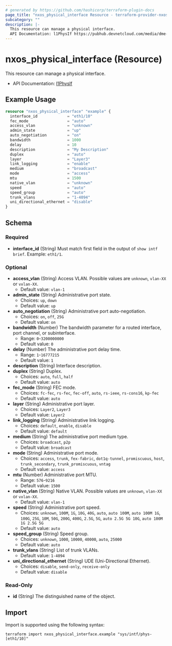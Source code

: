 ```yaml
---
# generated by https://github.com/hashicorp/terraform-plugin-docs
page_title: "nxos_physical_interface Resource - terraform-provider-nxos"
subcategory: ""
description: |-
  This resource can manage a physical interface.
  API Documentation: l1PhysIf https://pubhub.devnetcloud.com/media/dme-docs-10-2-2/docs/System/l1:PhysIf/
---
```


# nxos_physical_interface (Resource)

This resource can manage a physical interface.

- API Documentation: [l1PhysIf](https://pubhub.devnetcloud.com/media/dme-docs-10-2-2/docs/System/l1:PhysIf/)

## Example Usage

```terraform
resource "nxos_physical_interface" "example" {
  interface_id             = "eth1/10"
  fec_mode                 = "auto"
  access_vlan              = "unknown"
  admin_state              = "up"
  auto_negotiation         = "on"
  bandwidth                = 1000
  delay                    = 10
  description              = "My Description"
  duplex                   = "auto"
  layer                    = "Layer3"
  link_logging             = "enable"
  medium                   = "broadcast"
  mode                     = "access"
  mtu                      = 1500
  native_vlan              = "unknown"
  speed                    = "auto"
  speed_group              = "auto"
  trunk_vlans              = "1-4094"
  uni_directional_ethernet = "disable"
}
```

<!-- schema generated by tfplugindocs -->
## Schema

### Required

- **interface_id** (String) Must match first field in the output of `show intf brief`. Example: `eth1/1`.

### Optional

- **access_vlan** (String) Access VLAN. Possible values are `unknown`, `vlan-XX` or `vxlan-XX`.
  - Default value: `vlan-1`
- **admin_state** (String) Administrative port state.
  - Choices: `up`, `down`
  - Default value: `up`
- **auto_negotiation** (String) Administrative port auto-negotiation.
  - Choices: `on`, `off`, `25G`
  - Default value: `on`
- **bandwidth** (Number) The bandwidth parameter for a routed interface, port channel, or subinterface.
  - Range: `0`-`3200000000`
  - Default value: `0`
- **delay** (Number) The administrative port delay time.
  - Range: `1`-`16777215`
  - Default value: `1`
- **description** (String) Interface description.
- **duplex** (String) Duplex.
  - Choices: `auto`, `full`, `half`
  - Default value: `auto`
- **fec_mode** (String) FEC mode.
  - Choices: `fc-fec`, `rs-fec`, `fec-off`, `auto`, `rs-ieee`, `rs-cons16`, `kp-fec`
  - Default value: `auto`
- **layer** (String) Administrative port layer.
  - Choices: `Layer2`, `Layer3`
  - Default value: `Layer2`
- **link_logging** (String) Administrative link logging.
  - Choices: `default`, `enable`, `disable`
  - Default value: `default`
- **medium** (String) The administrative port medium type.
  - Choices: `broadcast`, `p2p`
  - Default value: `broadcast`
- **mode** (String) Administrative port mode.
  - Choices: `access`, `trunk`, `fex-fabric`, `dot1q-tunnel`, `promiscuous`, `host`, `trunk_secondary`, `trunk_promiscuous`, `vntag`
  - Default value: `access`
- **mtu** (Number) Administrative port MTU.
  - Range: `576`-`9216`
  - Default value: `1500`
- **native_vlan** (String) Native VLAN. Possible values are `unknown`, `vlan-XX` or `vxlan-XX`.
  - Default value: `vlan-1`
- **speed** (String) Administrative port speed.
  - Choices: `unknown`, `100M`, `1G`, `10G`, `40G`, `auto`, `auto 100M`, `auto 100M 1G`, `100G`, `25G`, `10M`, `50G`, `200G`, `400G`, `2.5G`, `5G`, `auto 2.5G 5G 10G`, `auto 100M 1G 2.5G 5G`
  - Default value: `auto`
- **speed_group** (String) Speed group.
  - Choices: `unknown`, `1000`, `10000`, `40000`, `auto`, `25000`
  - Default value: `auto`
- **trunk_vlans** (String) List of trunk VLANs.
  - Default value: `1-4094`
- **uni_directional_ethernet** (String) UDE (Uni-Directional Ethernet).
  - Choices: `disable`, `send-only`, `receive-only`
  - Default value: `disable`

### Read-Only

- **id** (String) The distinguished name of the object.

## Import

Import is supported using the following syntax:

```shell
terraform import nxos_physical_interface.example "sys/intf/phys-[eth1/10]"
```
